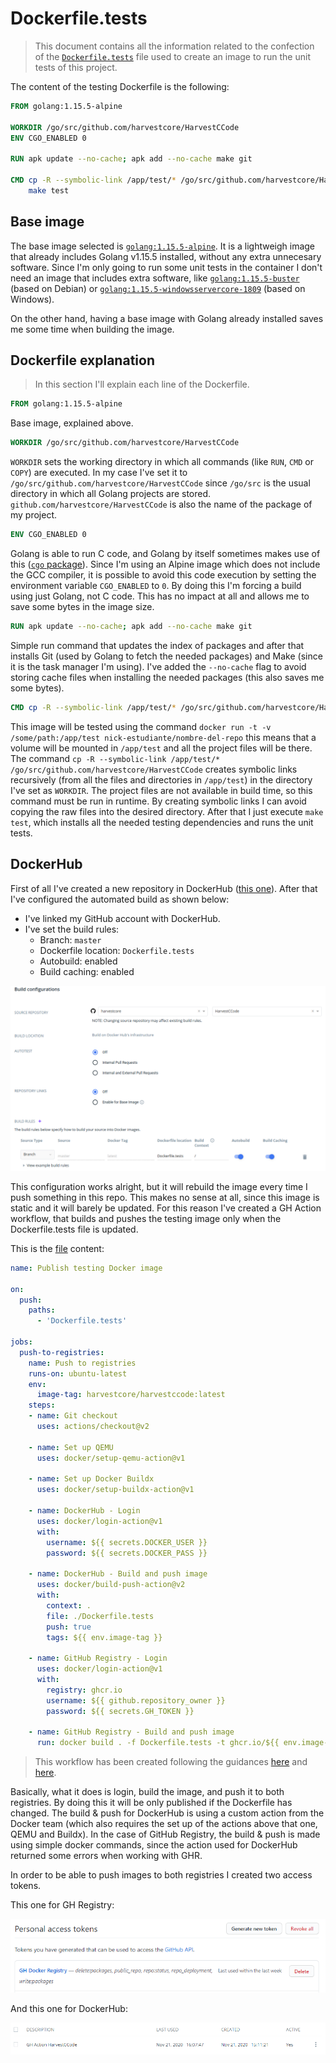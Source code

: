 # Dockerfile.tests

> This document contains all the information related to the confection of the [`Dockerfile.tests`](../Dockerfile.tests) file used to create an image to run the unit tests of this project.

The content of the testing Dockerfile is the following:

```Dockerfile
FROM golang:1.15.5-alpine

WORKDIR /go/src/github.com/harvestcore/HarvestCCode
ENV CGO_ENABLED 0

RUN apk update --no-cache; apk add --no-cache make git

CMD cp -R --symbolic-link /app/test/* /go/src/github.com/harvestcore/HarvestCCode; \
    make test
```

## Base image

The base image selected is [`golang:1.15.5-alpine`](https://github.com/docker-library/golang/blob/071e264f53e89ea75f1a38f6c1c33641685d8560/1.15/alpine3.12/Dockerfile). It is a lightweigh image that already includes Golang v1.15.5 installed, without any extra unnecesary software. Since I'm only going to run some unit tests in the container I don't need an image that includes extra software, like [`golang:1.15.5-buster`](https://github.com/docker-library/golang/blob/071e264f53e89ea75f1a38f6c1c33641685d8560/1.15/buster/Dockerfile) (based on Debian) or [`golang:1.15.5-windowsservercore-1809`](https://github.com/docker-library/golang/blob/071e264f53e89ea75f1a38f6c1c33641685d8560/1.15/windows/windowsservercore-1809/Dockerfile) (based on Windows).

On the other hand, having a base image with Golang already installed saves me some time when building the image.

## Dockerfile explanation

> In this section I'll explain each line of the Dockerfile.

```Dockerfile
FROM golang:1.15.5-alpine
```

Base image, explained above.

```Dockerfile
WORKDIR /go/src/github.com/harvestcore/HarvestCCode
```

`WORKDIR` sets the working directory in which all commands (like `RUN`, `CMD` or `COPY`) are executed. In my case I've set it to `/go/src/github.com/harvestcore/HarvestCCode` since `/go/src` is the usual directory in which all Golang projects are stored. `github.com/harvestcore/HarvestCCode` is also the name of the package of my project.

```Dockerfile
ENV CGO_ENABLED 0
```

Golang is able to run C code, and Golang by itself sometimes makes use of this ([`cgo` package](https://golang.org/cmd/cgo/)). Since I'm using an Alpine image which does not include the GCC compiler, it is possible to avoid this code execution by setting the environment variable `CGO_ENABLED` to `0`. By doing this I'm forcing a build using just Golang, not C code. This has no impact at all and allows me to save some bytes in the image size.

```Dockerfile
RUN apk update --no-cache; apk add --no-cache make git
```

Simple run command that updates the index of packages and after that installs Git (used by Golang to fetch the needed packages) and Make (since it is the task manager I'm using). I've added the `--no-cache` flag to avoid storing cache files when installing the needed packages (this also saves me some bytes).

```Dockerfile
CMD cp -R --symbolic-link /app/test/* /go/src/github.com/harvestcore/HarvestCCode; make test
```

This image will be tested using the command `docker run -t -v /some/path:/app/test nick-estudiante/nombre-del-repo` this means that a volume will be mounted in `/app/test` and all the project files will be there. The command `cp -R --symbolic-link /app/test/* /go/src/github.com/harvestcore/HarvestCCode` creates symbolic links recursively (from all the files and directories in `/app/test`) in the directory I've set as `WORKDIR`. The project files are not available in build time, so this command must be run in runtime. By creating symbolic links I can avoid copying the raw files into the desired directory. After that I just execute `make test`, which installs all the needed testing dependencies and runs the unit tests.

## DockerHub

First of all I've created a new repository in DockerHub ([this one](https://hub.docker.com/r/harvestcore/harvestccode)). After that I've configured the automated build as shown below:

- I've linked my GitHub account with DockerHub.
- I've set the build rules:
  - Branch: `master`
  - Dockerfile location: `Dockerfile.tests`
  - Autobuild: enabled
  - Build caching: enabled

![DockerHub Build Tests](imgs/dockerhub_build_tests.png)

This configuration works alright, but it will rebuild the image every time I push something in this repo. This makes no sense at all, since this image is static and it will barely be updated. For this reason I've created a GH Action workflow, that builds and pushes the testing image only when the Dockerfile.tests file is updated.

This is the [file](../Dockerfile.tests) content:

```yml
name: Publish testing Docker image

on:
  push:
    paths:
      - 'Dockerfile.tests'

jobs:
  push-to-registries:
    name: Push to registries
    runs-on: ubuntu-latest
    env:
      image-tag: harvestcore/harvestccode:latest
    steps:
    - name: Git checkout
      uses: actions/checkout@v2

    - name: Set up QEMU
      uses: docker/setup-qemu-action@v1

    - name: Set up Docker Buildx
      uses: docker/setup-buildx-action@v1

    - name: DockerHub - Login
      uses: docker/login-action@v1
      with:
        username: ${{ secrets.DOCKER_USER }}
        password: ${{ secrets.DOCKER_PASS }}

    - name: DockerHub - Build and push image
      uses: docker/build-push-action@v2
      with:
        context: .
        file: ./Dockerfile.tests
        push: true
        tags: ${{ env.image-tag }}

    - name: GitHub Registry - Login
      uses: docker/login-action@v1
      with:
        registry: ghcr.io
        username: ${{ github.repository_owner }}
        password: ${{ secrets.GH_TOKEN }}

    - name: GitHub Registry - Build and push image
      run: docker build . -f Dockerfile.tests -t ghcr.io/${{ env.image-tag }} && docker push ghcr.io/${{ env.image-tag }}
```

> This workflow has been created following the guidances [here](https://docs.github.com/en/free-pro-team@latest/packages/using-github-packages-with-your-projects-ecosystem/configuring-docker-for-use-with-github-packages) and [here](https://github.com/marketplace/actions/build-and-push-docker-images).

Basically, what it does is login, build the image, and push it to both registries. By doing this it will be only published if the Dockerfile has changed. The build & push for DockerHub is using a custom action from the Docker team (which also requires the set up of the actions above that one, QEMU and Buildx). In the case of GitHub Registry, the build & push is made using simple docker commands, since the action used for DockerHub returned some errors when working with GHR.

In order to be able to push images to both registries I created two access tokens.

This one for GH Registry:

![GHR token](./imgs/ghr-token.png)

And this one for DockerHub:

![DockerHub token](./imgs/dockerhub-token.png)
